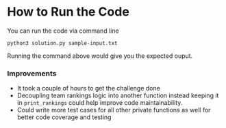 # How to Run the Code

You can run the code via command line 
```
python3 solution.py sample-input.txt
``` 

Running the command above would give you the expected ouput.
### Improvements

- It took a couple of hours to get the challenge done
- Decoupling team rankings logic into another function instead keeping it in `print_rankings` could help improve code maintainability.
- Could write more test cases for all other private functions as well for better code coverage and testing 
